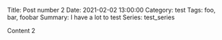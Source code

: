 Title: Post number 2
Date: 2021-02-02 13:00:00
Category: test
Tags: foo, bar, foobar
Summary: I have a lot to test
Series: test_series

Content 2
